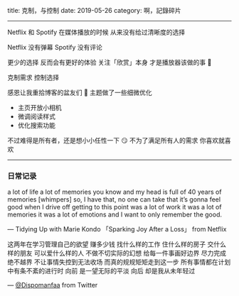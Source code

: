 title: 克制，与控制
date: 2019-05-26
category: 啊，記錄碎片

---

Netflix 和 Spotify
在媒体播放的时候 从来没有给过清晰度的选择

Netflix 没有弹幕
Spotify 没有评论

<!-- more -->

更少的选择 反而会有更好的体验
关注「欣赏」本身 才是播放器该做的事 🤔

克制需求
控制选择

感恩让我重拾博客的盆友们 🤣
主题做了一些细微优化
- 主页开放小相机
- 微调阅读样式
- 优化搜索功能

不过难得是所有者，还是想小小任性一下 😏
不为了满足所有人的需求
你喜欢就喜欢

---

### 日常记录

> 
a lot of life
a lot of memories
you know
and my head is full of 40 years of memories
[whimpers]
so, I have that, no one can take that
it’s gonna feel good when I drive off
getting to this point was a lot of work
it was a lot of memories
it was a lot of emotions
and I want to only remember the good.

— Tidying Up with Marie Kondo 「Sparking Joy After a Loss」 from Netflix

> 
这两年在学习管理自己的欲望 赚多少钱 找什么样的工作
住什么样的房子 交什么样的朋友
可以爱什么样的人
不做不切实际的幻想
给每一件事画好边界 尽力完成 绝不越界
不让事情失控到无法收场
而真的规规矩矩走到这一步
所有事情都在计划中有条不紊的进行时
向前 是一望无际的平淡
向后 却是我从未年轻过

— [@Dispomanfaa](https://twitter.com/Dispomanfaa) from Twitter

